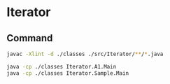 # Iterator

## Command

```sh
javac -Xlint -d ./classes ./src/Iterator/**/*.java

java -cp ./classes Iterator.A1.Main
java -cp ./classes Iterator.Sample.Main
```
